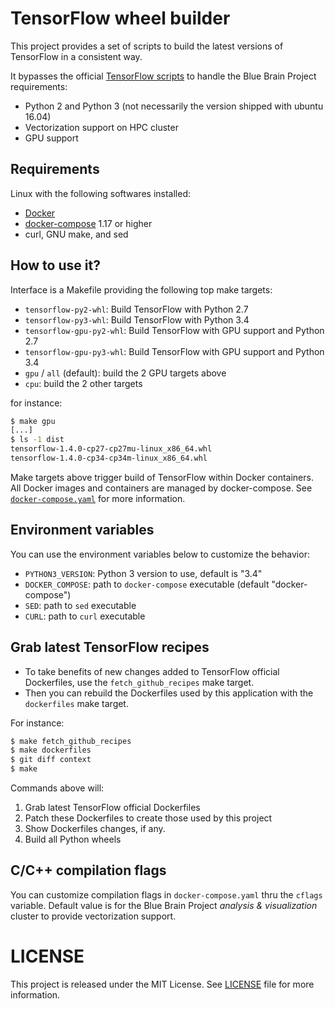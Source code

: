 # TensorFlow wheel builder

This project provides a set of scripts to build the latest versions
of TensorFlow in a consistent way.

It bypasses the official [TensorFlow scripts](https://github.com/tensorflow/tensorflow/tree/master/tensorflow/tools/docker) to handle the Blue Brain Project requirements:

* Python 2 and Python 3 (not necessarily the version shipped with ubuntu 16.04)
* Vectorization support on HPC cluster
* GPU support

## Requirements

Linux with the following softwares installed:

* [Docker](https://www.docker.com)
* [docker-compose](https://docs.docker.com/compose/) 1.17 or higher
* curl, GNU make, and sed

## How to use it?

Interface is a Makefile providing the following top make targets:

* `tensorflow-py2-whl`: Build TensorFlow with Python 2.7
* `tensorflow-py3-whl`: Build TensorFlow with Python 3.4
* `tensorflow-gpu-py2-whl`: Build TensorFlow with GPU support and Python 2.7
* `tensorflow-gpu-py3-whl`: Build TensorFlow with GPU support and Python 3.4
* `gpu` / `all` (default): build the 2 GPU targets above
* `cpu`: build the 2 other targets

for instance:

```sh
$ make gpu
[...]
$ ls -1 dist
tensorflow-1.4.0-cp27-cp27mu-linux_x86_64.whl
tensorflow-1.4.0-cp34-cp34m-linux_x86_64.whl
```

Make targets above trigger build of TensorFlow within Docker containers.
All Docker images and containers are managed by docker-compose. See \
[`docker-compose.yaml`](./docker-compose.yaml) for more information.

## Environment variables

You can use the environment variables below to customize the behavior:

* `PYTHON3_VERSION`: Python 3 version to use, default is "3.4"
* `DOCKER_COMPOSE`: path to `docker-compose` executable (default "docker-compose")
* `SED`: path to `sed` executable
* `CURL`: path to `curl` executable

## Grab latest TensorFlow recipes

* To take benefits of new changes added to TensorFlow official Dockerfiles, use
  the `fetch_github_recipes` make target.
* Then you can rebuild the Dockerfiles used by this application with the
  `dockerfiles` make target.

For instance:

```sh
$ make fetch_github_recipes
$ make dockerfiles
$ git diff context
$ make
```

Commands above will:

1. Grab latest TensorFlow official Dockerfiles
1. Patch these Dockerfiles to create those used by this project
1. Show Dockerfiles changes, if any.
1. Build all Python wheels

## C/C++ compilation flags

You can customize compilation flags in `docker-compose.yaml` thru the
`cflags` variable. Default value is for the Blue Brain Project
*analysis & visualization* cluster to provide vectorization support.

# LICENSE

This project is released under the MIT License.
See [LICENSE](./LICENSE) file for more information.
